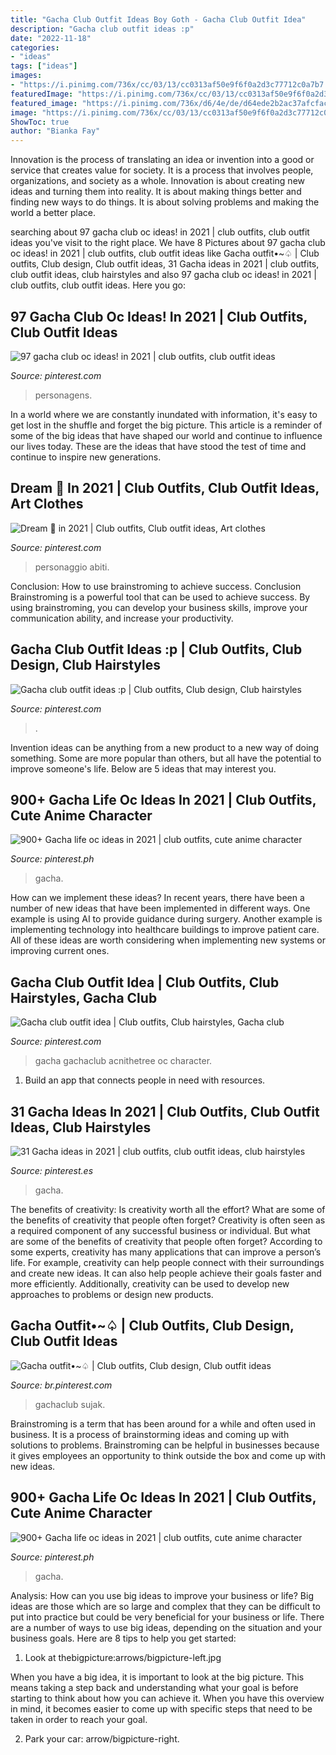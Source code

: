 ```yaml
---
title: "Gacha Club Outfit Ideas Boy Goth - Gacha Club Outfit Idea"
description: "Gacha club outfit ideas :p"
date: "2022-11-18"
categories:
- "ideas"
tags: ["ideas"]
images:
- "https://i.pinimg.com/736x/cc/03/13/cc0313af50e9f6f0a2d3c77712c0a7b7.jpg"
featuredImage: "https://i.pinimg.com/736x/cc/03/13/cc0313af50e9f6f0a2d3c77712c0a7b7.jpg"
featured_image: "https://i.pinimg.com/736x/d6/4e/de/d64ede2b2ac37afcfac69fe13136f69c.jpg"
image: "https://i.pinimg.com/736x/cc/03/13/cc0313af50e9f6f0a2d3c77712c0a7b7.jpg"
ShowToc: true
author: "Bianka Fay"
---
```



Innovation is the process of translating an idea or invention into a good or service that creates value for society. It is a process that involves people, organizations, and society as a whole. Innovation is about creating new ideas and turning them into reality. It is about making things better and finding new ways to do things. It is about solving problems and making the world a better place.

	

		
searching about 97 gacha club oc ideas! in 2021 | club outfits, club outfit ideas you've visit to the right place. We have 8 Pictures about 97 gacha club oc ideas! in 2021 | club outfits, club outfit ideas like Gacha outfit•~♤ | Club outfits, Club design, Club outfit ideas, 31 Gacha ideas in 2021 | club outfits, club outfit ideas, club hairstyles and also 97 gacha club oc ideas! in 2021 | club outfits, club outfit ideas. Here you go:
		
    
## 97 Gacha Club Oc Ideas! In 2021 | Club Outfits, Club Outfit Ideas

<img loading=lazy src="https://i.pinimg.com/474x/0c/6c/32/0c6c320d781c085430335615703dbd19.jpg" onerror="this.onerror=null;this.src='https://tse3.mm.bing.net/th?id=OIP.Ct7DLGj3KNlPHHlR94RejAAAAA&amp;pid=15.1';" alt="97 gacha club oc ideas! in 2021 | club outfits, club outfit ideas">

_Source: pinterest.com_

>personagens. 

	

In a world where we are constantly inundated with information, it's easy to get lost in the shuffle and forget the big picture. This article is a reminder of some of the big ideas that have shaped our world and continue to influence our lives today. These are the ideas that have stood the test of time and continue to inspire new generations.

    
## Dream 💚 In 2021 | Club Outfits, Club Outfit Ideas, Art Clothes

<img loading=lazy src="https://i.pinimg.com/736x/5a/d7/d1/5ad7d1dcb23053224708cb163507b8eb.jpg" onerror="this.onerror=null;this.src='https://tse4.mm.bing.net/th?id=OIP.hpbfAthUq2P07yIqtvvNIwHaFO&amp;pid=15.1';" alt="Dream 💚 in 2021 | Club outfits, Club outfit ideas, Art clothes">

_Source: pinterest.com_

>personaggio abiti. 

	

Conclusion: How to use brainstroming to achieve success.
Conclusion
Brainstroming is a powerful tool that can be used to achieve success. By using brainstroming, you can develop your business skills, improve your communication ability, and increase your productivity.

    
## Gacha Club Outfit Ideas :p | Club Outfits, Club Design, Club Hairstyles

<img loading=lazy src="https://i.pinimg.com/736x/cc/03/13/cc0313af50e9f6f0a2d3c77712c0a7b7.jpg" onerror="this.onerror=null;this.src='https://tse4.mm.bing.net/th?id=OIP.Bxh7sszexAF71u9DKpTbfAHaHU&amp;pid=15.1';" alt="Gacha club outfit ideas :p | Club outfits, Club design, Club hairstyles">

_Source: pinterest.com_

>. 

	

Invention ideas can be anything from a new product to a new way of doing something. Some are more popular than others, but all have the potential to improve someone's life. Below are 5 ideas that may interest you.

    
## 900+ Gacha Life Oc Ideas In 2021 | Club Outfits, Cute Anime Character

<img loading=lazy src="https://i.pinimg.com/474x/6c/19/81/6c1981947387fca81c09a629aad5638e.jpg" onerror="this.onerror=null;this.src='https://tse2.mm.bing.net/th?id=OIP.O36PB1zdWv06pqQMVHyMlwAAAA&amp;pid=15.1';" alt="900+ Gacha life oc ideas in 2021 | club outfits, cute anime character">

_Source: pinterest.ph_

>gacha. 

	

How can we implement these ideas?
In recent years, there have been a number of new ideas that have been implemented in different ways. One example is using AI to provide guidance during surgery. Another example is implementing technology into healthcare buildings to improve patient care. All of these ideas are worth considering when implementing new systems or improving current ones.

    
## Gacha Club Outfit Idea | Club Outfits, Club Hairstyles, Gacha Club

<img loading=lazy src="https://i.pinimg.com/736x/f0/18/78/f01878ad0a1cb970067404db0f557694.jpg" onerror="this.onerror=null;this.src='https://tse4.mm.bing.net/th?id=OIP.OUFioUBhrB6HAycSrzzxuwHaHV&amp;pid=15.1';" alt="Gacha club outfit idea | Club outfits, Club hairstyles, Gacha club">

_Source: pinterest.com_

>gacha gachaclub acnithetree oc character. 

	

1. Build an app that connects people in need with resources.

    
## 31 Gacha Ideas In 2021 | Club Outfits, Club Outfit Ideas, Club Hairstyles

<img loading=lazy src="https://i.pinimg.com/474x/fb/87/cc/fb87ccc2c4a241f75f095bbb6b42c7ef.jpg" onerror="this.onerror=null;this.src='https://tse2.mm.bing.net/th?id=OIP.BwymDBzC3ANRFLHcmaoBswAAAA&amp;pid=15.1';" alt="31 Gacha ideas in 2021 | club outfits, club outfit ideas, club hairstyles">

_Source: pinterest.es_

>gacha. 

	

The benefits of creativity: Is creativity worth all the effort? What are some of the benefits of creativity that people often forget?
Creativity is often seen as a required component of any successful business or individual. But what are some of the benefits of creativity that people often forget? According to some experts, creativity has many applications that can improve a person’s life. For example, creativity can help people connect with their surroundings and create new ideas. It can also help people achieve their goals faster and more efficiently. Additionally, creativity can be used to develop new approaches to problems or design new products.

    
## Gacha Outfit•~♤ | Club Outfits, Club Design, Club Outfit Ideas

<img loading=lazy src="https://i.pinimg.com/736x/d6/4e/de/d64ede2b2ac37afcfac69fe13136f69c.jpg" onerror="this.onerror=null;this.src='https://tse4.mm.bing.net/th?id=OIP.s0x-2DQ-rfVZGZWrbP-ktwHaHW&amp;pid=15.1';" alt="Gacha outfit•~♤ | Club outfits, Club design, Club outfit ideas">

_Source: br.pinterest.com_

>gachaclub sujak. 

	

Brainstroming is a term that has been around for a while and often used in business. It is a process of brainstorming ideas and coming up with solutions to problems. Brainstroming can be helpful in businesses because it gives employees an opportunity to think outside the box and come up with new ideas.

    
## 900+ Gacha Life Oc Ideas In 2021 | Club Outfits, Cute Anime Character

<img loading=lazy src="https://i.pinimg.com/474x/50/b9/d8/50b9d8b87296a8f08af9e6fb097ddb95.jpg" onerror="this.onerror=null;this.src='https://tse1.mm.bing.net/th?id=OIP.q-ryr0gfb7DHI5DR5X9U-wAAAA&amp;pid=15.1';" alt="900+ Gacha life oc ideas in 2021 | club outfits, cute anime character">

_Source: pinterest.ph_

>gacha. 

	

Analysis: How can you use big ideas to improve your business or life?
Big ideas are those which are so large and complex that they can be difficult to put into practice but could be very beneficial for your business or life. There are a number of ways to use big ideas, depending on the situation and your business goals. Here are 8 tips to help you get started:
1. Look at thebigpicture:arrows/bigpicture-left.jpg

When you have a big idea, it is important to look at the big picture. This means taking a step back and understanding what your goal is before starting to think about how you can achieve it. When you have this overview in mind, it becomes easier to come up with specific steps that need to be taken in order to reach your goal.

2. Park your car: arrow/bigpicture-right.

